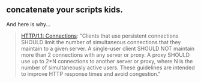 <article><h2>concatenate your scripts kids.</h2><p>And here is why...</p><blockquote><p><a href="http://www.w3.org/Protocols/rfc2616/rfc2616-sec8.html#sec8.1.4">HTTP/1.1: Connections</a>: "Clients that use persistent connections SHOULD limit the number of simultaneous connections that they maintain to a given server. A single-user client SHOULD NOT maintain more than 2 connections with any server or proxy. A proxy SHOULD use up to 2*N connections to another server or proxy, where N is the number of simultaneously active users. These guidelines are intended to improve HTTP response times and avoid congestion."</p></blockquote></article>